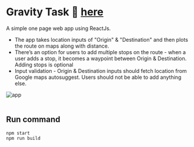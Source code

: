 # Gravity Task 👋 [here](https://rkpassin132-map.netlify.app/)
A simple one page web app using ReactJs.

- The app takes location inputs of "Origin" & "Destination" and then plots the route on maps along with distance.
- There’s an option for users to add multiple stops on the route - when a user adds a stop, it becomes a waypoint between Origin & Destination. Adding stops is optional
- Input validation - Origin & Destination inputs should fetch location from Google maps autosuggest. Users should not be able to add anything else.

<img align="left"  src="app.gif" title="app" alt="app" />

<br/>
<br/>

## Run command

```
npm start
npm run build
```
